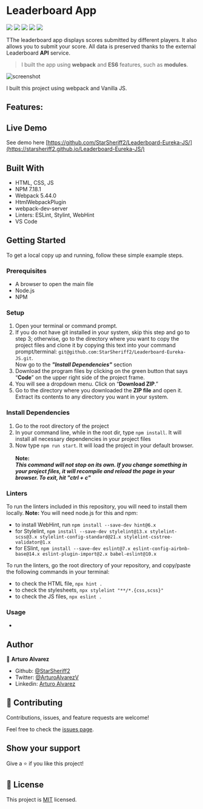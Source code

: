 

# Leaderboard App

![](https://img.shields.io/badge/Microverse-blueviolet)
![](https://img.shields.io/badge/Academic-blue)
![](https://img.shields.io/badge/HTML-red)
![](https://img.shields.io/badge/JavaScript-yellow)
![](https://img.shields.io/badge/CSS-blue)

TThe leaderboard app displays scores submitted by different players. It also allows you to submit your score. All data is preserved thanks to the external Leaderboard **API** service.

> I built the app using **webpack** and **ES6** features, such as **modules**.

![screenshot](./other/README_images/app_screenshot.png)

I built this project using webpack and Vanilla JS.

Features:
-

## Live Demo

See demo here [https://github.com/StarSheriff2/Leaderboard-Eureka-JS/](https://starsheriff2.github.io/Leaderboard-Eureka-JS/)

## Built With

- HTML, CSS, JS
- NPM 7.18.1
- Webpack 5.44.0
- HtmlWebpackPlugin
- webpack-dev-server
- Linters: ESLint, Stylint, WebHint
- VS Code

## Getting Started

To get a local copy up and running, follow these simple example steps.

### Prerequisites
- A browser to open the main file
- Node.js
- NPM

### Setup
1. Open your terminal or command prompt.
2. If you do not have git installed in your system, skip this step and go to step 3; otherwise, go to the directory where you want to copy the project files and clone it by copying this text into your command prompt/terminal: `git@github.com:StarSheriff2/Leaderboard-Eureka-JS.git`.
<br>Now go to the ***"Install Dependencies"*** section
3. Download the program files by clicking on the green button that says “**Code**” on the upper right side of the project frame.
4. You will see a dropdown menu. Click on “**Download ZIP**.”
5. Go to the directory where you downloaded the **ZIP file** and open it. Extract its contents to any directory you want in your system.

### Install Dependencies
1. Go to the root directory of the project
2. In your command line, while in the root dir, type `npm install`. It will install all necessary dependencies in your project files
3. Now type `npm run start`. It will load the project in your default browser.<br><br>
**Note:<br>_This command will not stop on its own. If you change something in your project files, it will recompile and reload the page in your browser. To exit, hit "ctrl + c"_**

### Linters
To run the linters included in this repository, you will need to install them locally. **Note:** You will need node.js for this and npm:
- to install WebHint, run `npm install --save-dev hint@6.x`
- for Stylelint, `npm install --save-dev stylelint@13.x stylelint-scss@3.x stylelint-config-standard@21.x stylelint-csstree-validator@1.x`
- for ESlint, `npm install --save-dev eslint@7.x eslint-config-airbnb-base@14.x eslint-plugin-import@2.x babel-eslint@10.x`

To run the linters, go the root directory of your repository, and copy/paste the following commands in your terminal:
- to check the HTML file, `npx hint .`
- to check the stylesheets, `npx stylelint "**/*.{css,scss}"`
- to check the JS files, `npx eslint .`

### Usage
-

## Author

👤 **Arturo Alvarez**
- Github: [@StarSheriff2](https://github.com/StarSheriff2)
- Twitter: [@ArturoAlvarezV](https://twitter.com/ArturoAlvarezV)
- Linkedin: [Arturo Alvarez](https://www.linkedin.com/in/arturoalvarezv/)

## 🤝 Contributing

Contributions, issues, and feature requests are welcome!

Feel free to check the [issues page](https://github.com/StarSheriff2/Leaderboard-Eureka-JS/issues).

## Show your support

Give a ⭐️ if you like this project!

## 📝 License

This project is [MIT](https://github.com/StarSheriff2/Leaderboard-Eureka-JS/blob/main/LICENSE) licensed.

